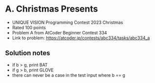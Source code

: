 # A. Christmas Presents

* UNIQUE VISION Programming Contest 2023 Christmas
* Rated 100 points
* Problem A from AtCoder Beginner Contest 334
* Link to problem: https://atcoder.jp/contests/abc334/tasks/abc334_a

## Solution notes

* if b > g, print BAT
* if g > b, print GLOVE
* there can never be a case in the test input where b == g